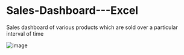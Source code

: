 # Sales-Dashboard---Excel
Sales dashboard of various products which are sold over a particular interval of time

![image](https://user-images.githubusercontent.com/62066175/187359918-570fa402-49ba-4292-8895-418682cec203.png)
